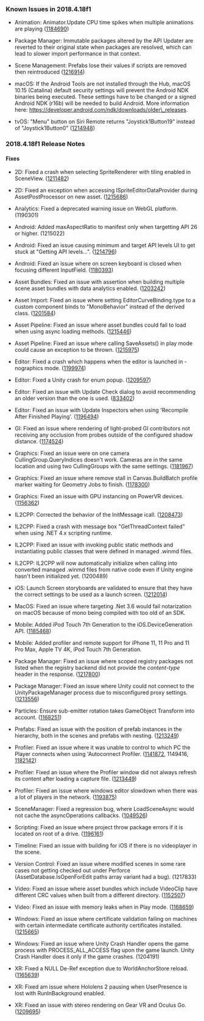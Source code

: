 ### Known Issues in 2018.4.18f1

*   Animation: Animator.Update CPU time spikes when multiple animations are playing ([1184690](https://issuetracker.unity3d.com/issues/animator-dot-update-cpu-time-spikes-when-multiple-animations-are-playing))
    
*   Package Manager: Immutable packages altered by the API Updater are reverted to their original state when packages are resolved, which can lead to slower import performance in that context.
    
*   Scene Management: Prefabs lose their values if scripts are removed then reintroduced ([1216914](https://issuetracker.unity3d.com/issues/prefabs-lose-their-values-if-scripts-are-removed-then-reintroduced))
    
*   macOS: If the Android Tools are not installed through the Hub, macOS 10.15 (Catalina) default security settings will prevent the Android NDK binaries being executed. These settings have to be changed or a signed Android NDK (r16b) will be needed to build Android. More information here: https://developer.android.com/ndk/downloads/older\_releases.
    
*   tvOS: "Menu" button on Siri Remote returns "Joystick1Button19" instead of "Joystick1Button0" ([1214948](https://issuetracker.unity3d.com/issues/tvos-menu-button-on-siri-remote-returns-joystick1button19-instead-of-joystick1button0))
    

### 2018.4.18f1 Release Notes

#### Fixes

*   2D: Fixed a crash when selecting SpriteRenderer with tiling enabled in SceneView. ([1211482](https://issuetracker.unity3d.com/issues/crash-on-memory-allocation-when-double-clicking-a-sprite-which-size-is-reassigned-in-ondrawgizmos))
    
*   2D: Fixed an exception when accessing ISpriteEditorDataProvider during AssetPostProcessor on new asset. ([1215686](https://issuetracker.unity3d.com/issues/initialising-ispriteeditordataprovider-results-in-null-reference-exception))
    
*   Analytics: Fixed a deprecated warning issue on WebGL platform. (1190301)
    
*   Android: Added maxAspectRatio to manifest only when targetting API 26 or higher. (1215022)
    
*   Android: Fixed an issue causing minimum and target API levels UI to get stuck at "Getting API levels...". ([1214796](https://issuetracker.unity3d.com/issues/android-minimum-api-level-and-target-api-level-lists-are-empty-when-there-is-no-internet-connection))
    
*   Android: Fixed an issue where on screen keyboard is closed when focusing different InputField. ([1180393](https://issuetracker.unity3d.com/issues/android-on-screen-keyboard-is-closed-when-focusing-different-inputfield))
    
*   Asset Bundles: Fixed an issue with assertion when building multiple scene asset bundles with data analytics enabled. ([1203242](https://issuetracker.unity3d.com/issues/building-asset-bundles-causes-an-assertion-pluginappendices-dot-size-equals-1-on-the-editor))
    
*   Asset Import: Fixed an issue where setting EditorCurveBinding.type to a custom component binds to "MonoBehavior" instead of the derived class. ([1201584](https://issuetracker.unity3d.com/issues/setting-editorcurvebinding-dot-type-to-a-custom-component-bind-to-monobehavior-instead-of-the-derived-class))
    
*   Asset Pipeline: Fixed an issue where asset bundles could fail to load when using async loading methods. ([1215446](https://issuetracker.unity3d.com/issues/asset-bundles-fail-to-load-when-using-async-loading-methods))
    
*   Asset Pipeline: Fixed an issue where calling SaveAssets() in play mode could cause an exception to be thrown. ([1215975](https://issuetracker.unity3d.com/issues/assetdatabase-dot-saveassets-throws-an-exception-the-specified-path-is-not-of-a-legal-form-empty-while-in-play-mode))
    
*   Editor: Fixed a crash which happens when the editor is launched in -nographics mode. ([1199974](https://issuetracker.unity3d.com/issues/batchmode-with-nographics-crashes-on-guiview-createrenderview-when-checking-layout))
    
*   Editor: Fixed a Unity crash for enum popup. ([1209597](https://issuetracker.unity3d.com/issues/editor-crashes-silently-when-assertion-is-not-met-after-calling-editorguilayout-dot-enumpopup))
    
*   Editor: Fixed an issue with Update Check dialog to avoid recommending an older version than the one is used. ([833402](https://issuetracker.unity3d.com/issues/unity-update-dialog-suggests-an-older-version))
    
*   Editor: Fixed an issue with Update Inspectors when using 'Recompile After Finished Playing'. ([1196494](https://issuetracker.unity3d.com/issues/inspector-window-fails-to-update-when-saving-a-script-with-recompile-after-finished-playing-setting-applied-during-playmode))
    
*   GI: Fixed an issue where rendering of light-probed GI contributors not receiving any occlusion from probes outside of the configured shadow distance. ([1174524](https://issuetracker.unity3d.com/issues/subtractive-mixed-lighting-used-with-a-static-shadows-only-object-changes-when-reloading-the-scene-or-entering-play-mode))
    
*   Graphics: Fixed an issue were on one camera CullingGroup.QueryIndices doesn't work. Cameras are in the same location and using two CullingGroups with the same settings. ([1181967](https://issuetracker.unity3d.com/issues/cullinggroup-dot-queryindices-only-returns-results-for-one-camera))
    
*   Graphics: Fixed an issue where remove stall in Canvas.BuildBatch profile marker waiting for Geometry Jobs to finish. ([1178300](https://issuetracker.unity3d.com/issues/semaphore-dot-waitforsignal-causes-a-slow-editor-when-entering-play-mode))
    
*   Graphics: Fixed an issue with GPU instancing on PowerVR devices. ([1156362](https://issuetracker.unity3d.com/issues/android-glsl-unexpected-struct-parameter-errors-when-using-drawmeshinstanced-on-powervr-gpu))
    
*   IL2CPP: Corrected the behavior of the InitMessage icall. ([1208473](https://issuetracker.unity3d.com/issues/ios-player-crashes-when-using-dns-dot-endgethostaddresses-and-unloadunusedassets))
    
*   IL2CPP: Fixed a crash with message box "GetThreadContext failed" when using .NET 4.x scripting runtime.
    
*   IL2CPP: Fixed an issue with invoking public static methods and instantiating public classes that were defined in managed .winmd files.
    
*   IL2CPP: IL2CPP will now automatically initialize when calling into converted managed .winmd files from native code even if Unity engine hasn't been initialized yet. (1200489)
    
*   iOS: Launch Screen storyboards are validated to ensure that they have the correct settings to be used as a launch screen. ([1212014](https://issuetracker.unity3d.com/issues/ios-application-crashes-on-launch-if-storyboard-is-used-as-launch-screen))
    
*   MacOS: Fixed an issue where targeting .Net 3.6 would fail notarization on macOS because of mono being compiled with too old of an SDK.
    
*   Mobile: Added iPod Touch 7th Generation to the iOS.DeviceGeneration API. ([1185468](https://issuetracker.unity3d.com/issues/ios-seventh-generation-ipod-touch-is-not-recognized-using-device-dot-generation))
    
*   Mobile: Added profiler and remote support for iPhone 11, 11 Pro and 11 Pro Max, Apple TV 4K, iPod Touch 7th Generation.
    
*   Package Manager: Fixed an issue where scoped registry packages not listed when the registry backend did not provide the _content-type_ header in the response. ([1217800](https://issuetracker.unity3d.com/issues/2019-dot-3-package-manager-does-not-list-packages-from-scoped-registries))
    
*   Package Manager: Fixed an issue where Unity could not connect to the UnityPackageManager process due to misconfigured proxy settings. ([1213556](https://issuetracker.unity3d.com/issues/as-a-user-i-want-unity-to-be-able-to-connect-to-upm-without-having-to-customize-unity-noproxy))
    
*   Particles: Ensure sub-emitter rotation takes GameObject Transform into account. ([1168251](https://issuetracker.unity3d.com/issues/sub-emitter-created-particle-systems-rotation-is-inconsistent-when-rotating-the-main-particle-system))
    
*   Prefabs: Fixed an issue with the position of prefab instances in the hierarchy, both in the scenes and prefabs with nesting. ([1213249](https://issuetracker.unity3d.com/issues/prefab-hierarchy-is-reordered-after-upgrading-a-project-to-a-newer-version-of-unity))
    
*   Profiler: Fixed an issue where it was unable to control to which PC the Player connects when using 'Autoconnect Profiler. ([1141872](https://issuetracker.unity3d.com/issues/player-profiler-profiler-keeps-connecting-to-the-same-player-even-if-its-not-restarted), 1149416, [1182142](https://issuetracker.unity3d.com/issues/unable-to-control-to-which-pc-the-player-connects-when-using-autoconnect-profiler))
    
*   Profiler: Fixed an issue where the Profiler window did not always refresh its content after loading a capture file. ([1213449](https://issuetracker.unity3d.com/issues/profiler-data-does-not-automatically-refresh-when-loaded-from-a-file))
    
*   Profiler: Fixed an issue where windows editor slowdown when there was a lot of players in the network. ([1193875](https://issuetracker.unity3d.com/issues/profiling-the-editor-while-running-a-development-build-causes-a-flood-of-udp-packets))
    
*   SceneManager: Fixed a regression bug, where LoadSceneAsync would not cache the asyncOperations callbacks. ([1049526](https://issuetracker.unity3d.com/issues/after-loading-editorapplication-dot-loadlevelasyncinplaymode-the-subscribed-completed-event-doesnt-triggers))
    
*   Scripting: Fixed an issue where project throw package errors if it is located on root of a drive. ([1196161](https://issuetracker.unity3d.com/issues/having-a-project-in-the-root-directory-of-a-drive-causes-directorynotfoundexception-errors))
    
*   Timeline: Fixed an issue with building for iOS if there is no videoplayer in the scene.
    
*   Version Control: Fixed an issue where modified scenes in some rare cases not getting checked out under Perforce (AssetDatabase.IsOpenForEdit paths array variant had a bug). (1217833)
    
*   Video: Fixed an issue where asset bundles which include VideoClip have different CRC values when built from a different directory. ([1152507](https://issuetracker.unity3d.com/issues/asset-bundles-which-include-videoclip-have-different-crc-values-when-built-from-a-different-directory))
    
*   Video: Fixed an issue with memory leaks when in Play mode. ([1168659](https://issuetracker.unity3d.com/issues/videoplayer-leaks-memory-when-in-play-mode))
    
*   Windows: Fixed an issue where certificate validation failing on machines with certain intermediate certificate authority certificates installed. ([1215665](https://issuetracker.unity3d.com/issues/unitywebrequest-fails-to-verify-certificate-when-lets-encrypt-authority-x1-certificate-is-present-in-system-trust-store))
    
*   Windows: Fixed an issue where Unity Crash Handler opens the game process with PROCESS\_ALL\_ACCESS flag upon the game launch. Unity Crash Handler does it only if the game crashes. (1204191)
    
*   XR: Fixed a NULL De-Ref exception due to WorldAnchorStore reload. ([1165639](https://issuetracker.unity3d.com/issues/hololens-worldanchorstore-throws-an-argumentnullexception-when-calling-save-method))
    
*   XR: Fixed am issue where Hololens 2 pausing when UserPresence is lost with RunInBackground enabled.
    
*   XR: Fixed an issue with stereo rendering on Gear VR and Oculus Go. ([1209695](https://issuetracker.unity3d.com/issues/stereoscopic-rendering-broken-on-2019-dot-2-14-plus-on-oculus-go))
